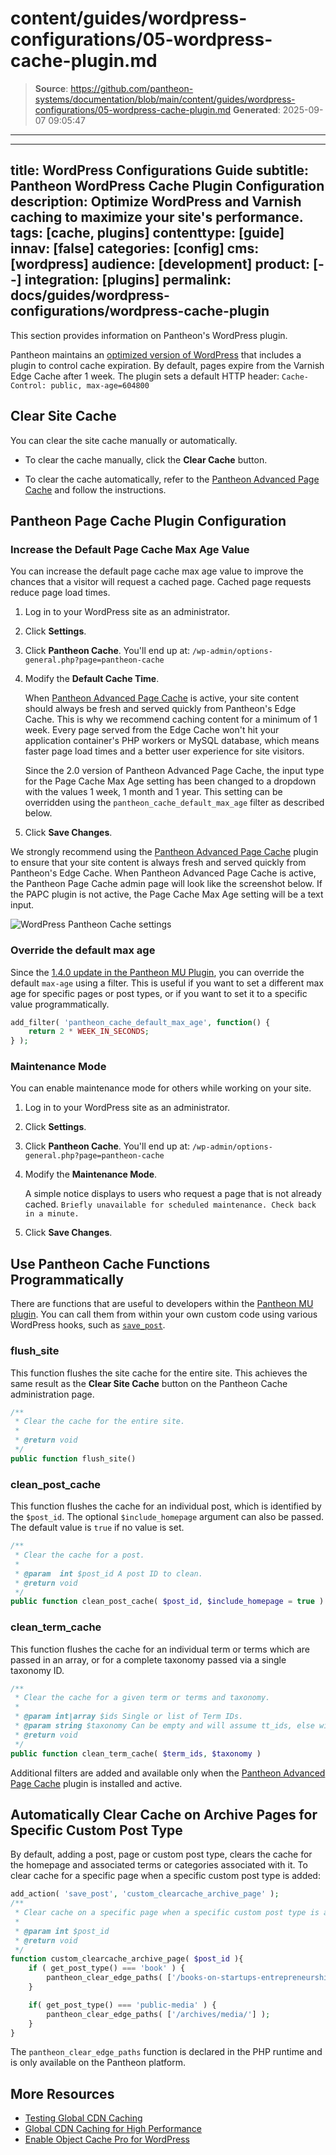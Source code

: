 # content/guides/wordpress-configurations/05-wordpress-cache-plugin.md

> **Source**: https://github.com/pantheon-systems/documentation/blob/main/content/guides/wordpress-configurations/05-wordpress-cache-plugin.md
> **Generated**: 2025-09-07 09:05:47

---

---
title: WordPress Configurations Guide
subtitle: Pantheon WordPress Cache Plugin Configuration
description: Optimize WordPress and Varnish caching to maximize your site's performance.
tags: [cache, plugins]
contenttype: [guide]
innav: [false]
categories: [config]
cms: [wordpress]
audience: [development]
product: [--]
integration: [plugins]
permalink: docs/guides/wordpress-configurations/wordpress-cache-plugin
---

This section provides information on Pantheon's WordPress plugin.

Pantheon maintains an [optimized version of WordPress](https://github.com/pantheon-systems/WordPress) that includes a plugin to control cache expiration. By default, pages expire from the Varnish Edge Cache after 1 week. The plugin sets a default HTTP header: `Cache-Control: public, max-age=604800`

## Clear Site Cache

You can clear the site cache manually or automatically.

- To clear the cache manually, click the **Clear Cache** button.

- To clear the cache automatically, refer to the [Pantheon Advanced Page Cache](https://wordpress.org/plugins/pantheon-advanced-page-cache) and follow the instructions.

## Pantheon Page Cache Plugin Configuration

### Increase the Default Page Cache Max Age Value

You can increase the default page cache max age value to improve the chances that a visitor will request a cached page. Cached page requests reduce page load times.

1. Log in to your WordPress site as an administrator.

1. Click **Settings**.

1. Click **Pantheon Cache**. You'll end up at: `/wp-admin/options-general.php?page=pantheon-cache`

1. Modify the **Default Cache Time**.

    When [Pantheon Advanced Page Cache](https://wordpress.org/plugins/pantheon-advanced-page-cache) is active, your site content should always be fresh and served quickly from Pantheon's Edge Cache. This is why we recommend caching content for a minimum of 1 week. Every page served from the Edge Cache won't hit your application container's PHP workers or MySQL database, which means faster page load times and a better user experience for site visitors.
	
	Since the 2.0 version of Pantheon Advanced Page Cache, the input type for the Page Cache Max Age setting has been changed to a dropdown with the values 1 week, 1 month and 1 year. This setting can be overridden using the `pantheon_cache_default_max_age` filter as described below.

1. Click **Save Changes**.

<Alert title="Note" type="info">

We strongly recommend using the [Pantheon Advanced Page Cache](https://wordpress.org/plugins/pantheon-advanced-page-cache) plugin to ensure that your site content is always fresh and served quickly from Pantheon's Edge Cache. When Pantheon Advanced Page Cache is active, the Pantheon Page Cache admin page will look like the screenshot below. If the PAPC plugin is not active, the Page Cache Max Age setting will be a text input.

</Alert>

![WordPress Pantheon Cache settings](../../../images/wordpress-configurations/05-pantheon-page-cache-admin.png)

### Override the default max age

Since the [1.4.0 update in the Pantheon MU Plugin](/release-notes/2024/04/pantheon-mu-plugin-1-4-0-update), you can override the default `max-age` using a filter. This is useful if you want to set a different max age for specific pages or post types, or if you want to set it to a specific value programmatically.

```php
add_filter( 'pantheon_cache_default_max_age', function() {
    return 2 * WEEK_IN_SECONDS;
} );
```

### Maintenance Mode

You can enable maintenance mode for others while working on your site.

1. Log in to your WordPress site as an administrator.

1. Click **Settings**.

1. Click **Pantheon Cache**. You'll end up at: `/wp-admin/options-general.php?page=pantheon-cache`

1. Modify the **Maintenance Mode**.

    A simple notice displays to users who request a page that is not already cached.
    `Briefly unavailable for scheduled maintenance. Check back in a minute.`

1. Click **Save Changes**.

## Use Pantheon Cache Functions Programmatically

There are functions that are useful to developers within the [Pantheon MU plugin](https://github.com/pantheon-systems/pantheon-mu-plugin/blob/main/inc/pantheon-page-cache.php). You can call them from within your own custom code using various WordPress hooks, such as [`save_post`](https://developer.wordpress.org/reference/hooks/save_post/).

### flush_site

This function flushes the site cache for the entire site. This achieves the same result as the **Clear Site Cache** button on the Pantheon Cache administration page.

```php
/**
 * Clear the cache for the entire site.
 *
 * @return void
 */
public function flush_site()
```

### clean_post_cache

This function flushes the cache for an individual post, which is identified by the `$post_id`. The optional `$include_homepage` argument can also be passed. The default value is `true` if no value is set.

```php
/**
 * Clear the cache for a post.
 *
 * @param  int $post_id A post ID to clean.
 * @return void
 */
public function clean_post_cache( $post_id, $include_homepage = true )
```

### clean_term_cache

This function flushes the cache for an individual term or terms which are passed in an array, or for a complete taxonomy passed via a single taxonomy ID.

```php
/**
 * Clear the cache for a given term or terms and taxonomy.
 *
 * @param int|array $ids Single or list of Term IDs.
 * @param string $taxonomy Can be empty and will assume tt_ids, else will use for context.
 * @return void
 */
public function clean_term_cache( $term_ids, $taxonomy )
```

Additional filters are added and available only when the [Pantheon Advanced Page Cache](https://github.com/pantheon-systems/pantheon-advanced-page-cache/tree/e3b5552b0cb9268d9b696cb200af56cc044920d9?tab=readme-ov-file#adding-custom-keys) plugin is installed and active.

## Automatically Clear Cache on Archive Pages for Specific Custom Post Type

By default, adding a post, page or custom post type, clears the cache for the homepage and associated terms or categories associated with it. To clear cache for a specific page when a specific custom post type is added:

```php
add_action( 'save_post', 'custom_clearcache_archive_page' );
/**
 * Clear cache on a specific page when a specific custom post type is added or modified.
 *
 * @param int $post_id
 * @return void
 */
function custom_clearcache_archive_page( $post_id ){
	if ( get_post_type() === 'book' ) {
		pantheon_clear_edge_paths( ['/books-on-startups-entrepreneurship-and-venture-capital/'] );
	}

	if( get_post_type() === 'public-media' ) {
		pantheon_clear_edge_paths( ['/archives/media/'] );
	}
}
```

The `pantheon_clear_edge_paths` function is declared in the PHP runtime and is only available on the Pantheon platform.

## More Resources

- [Testing Global CDN Caching](/guides/global-cdn/test-global-cdn-caching)
- [Global CDN Caching for High Performance](/guides/global-cdn/global-cdn-caching)
- [Enable Object Cache Pro for WordPress](/object-cache/wordpress)
